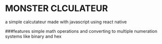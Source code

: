 # MONSTER CLCULATEUR

a simple calcutateur made with javascript using react native 

###features
simple math operations and converting to multiple numeration systems like binary and hex
